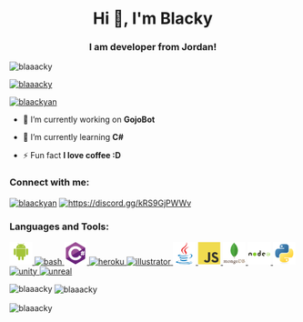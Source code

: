 <h1 align="center">Hi 👋, I'm Blacky</h1>
<h3 align="center">I am developer from Jordan!</h3>

<p align="left"> <img src="https://komarev.com/ghpvc/?username=blaaacky&label=Profile%20views&color=0e75b6&style=flat" alt="blaaacky" /> </p>

<p align="left"> <a href="https://github.com/ryo-ma/github-profile-trophy"><img src="https://github-profile-trophy.vercel.app/?username=blaaacky" alt="blaaacky" /></a> </p>

<p align="left"> <a href="https://twitter.com/blaackyan" target="blank"><img src="https://img.shields.io/twitter/follow/blaackyan?logo=twitter&style=for-the-badge" alt="blaackyan" /></a> </p>

- 🔭 I’m currently working on **GojoBot**

- 🌱 I’m currently learning **C#**

- ⚡ Fun fact **I love coffee :D**

<h3 align="left">Connect with me:</h3>
<p align="left">
<a href="https://twitter.com/blaackyan" target="blank"><img align="center" src="https://raw.githubusercontent.com/rahuldkjain/github-profile-readme-generator/master/src/images/icons/Social/twitter.svg" alt="blaackyan" height="30" width="40" /></a>
<a href="https://discord.gg/https://discord.gg/kRS9GjPWWv" target="blank"><img align="center" src="https://raw.githubusercontent.com/rahuldkjain/github-profile-readme-generator/master/src/images/icons/Social/discord.svg" alt="https://discord.gg/kRS9GjPWWv" height="30" width="40" /></a>
</p>

<h3 align="left">Languages and Tools:</h3>
<p align="left"> <a href="https://developer.android.com" target="_blank"> <img src="https://raw.githubusercontent.com/devicons/devicon/master/icons/android/android-original-wordmark.svg" alt="android" width="40" height="40"/> </a> <a href="https://www.gnu.org/software/bash/" target="_blank"> <img src="https://www.vectorlogo.zone/logos/gnu_bash/gnu_bash-icon.svg" alt="bash" width="40" height="40"/> </a> <a href="https://www.w3schools.com/cs/" target="_blank"> <img src="https://raw.githubusercontent.com/devicons/devicon/master/icons/csharp/csharp-original.svg" alt="csharp" width="40" height="40"/> </a> <a href="https://heroku.com" target="_blank"> <img src="https://www.vectorlogo.zone/logos/heroku/heroku-icon.svg" alt="heroku" width="40" height="40"/> </a> <a href="https://www.adobe.com/in/products/illustrator.html" target="_blank"> <img src="https://www.vectorlogo.zone/logos/adobe_illustrator/adobe_illustrator-icon.svg" alt="illustrator" width="40" height="40"/> </a> <a href="https://www.java.com" target="_blank"> <img src="https://raw.githubusercontent.com/devicons/devicon/master/icons/java/java-original.svg" alt="java" width="40" height="40"/> </a> <a href="https://developer.mozilla.org/en-US/docs/Web/JavaScript" target="_blank"> <img src="https://raw.githubusercontent.com/devicons/devicon/master/icons/javascript/javascript-original.svg" alt="javascript" width="40" height="40"/> </a> <a href="https://www.mongodb.com/" target="_blank"> <img src="https://raw.githubusercontent.com/devicons/devicon/master/icons/mongodb/mongodb-original-wordmark.svg" alt="mongodb" width="40" height="40"/> </a> <a href="https://nodejs.org" target="_blank"> <img src="https://raw.githubusercontent.com/devicons/devicon/master/icons/nodejs/nodejs-original-wordmark.svg" alt="nodejs" width="40" height="40"/> </a> <a href="https://www.python.org" target="_blank"> <img src="https://raw.githubusercontent.com/devicons/devicon/master/icons/python/python-original.svg" alt="python" width="40" height="40"/> </a> <a href="https://unity.com/" target="_blank"> <img src="https://www.vectorlogo.zone/logos/unity3d/unity3d-icon.svg" alt="unity" width="40" height="40"/> </a> <a href="https://unrealengine.com/" target="_blank"> <img src="https://raw.githubusercontent.com/kenangundogan/fontisto/036b7eca71aab1bef8e6a0518f7329f13ed62f6b/icons/svg/brand/unreal-engine.svg" alt="unreal" width="40" height="40"/> </a> </p>

<p><img align="left" src="https://github-readme-stats.vercel.app/api/top-langs?username=blaaacky&show_icons=true&locale=en&layout=compact" alt="blaaacky" /></p>

<p>&nbsp;<img align="center" src="https://github-readme-stats.vercel.app/api?username=blaaacky&show_icons=true&locale=en" alt="blaaacky" /></p>

<p><img align="center" src="https://github-readme-streak-stats.herokuapp.com/?user=blaaacky&" alt="blaaacky" /></p>
